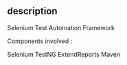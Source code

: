 ## description

Selenium Test Automation Framework

Components involved :

Selenium
TestNG
ExtendReports
Maven
